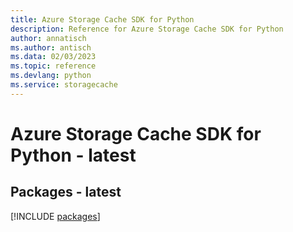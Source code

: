 ```yaml
---
title: Azure Storage Cache SDK for Python
description: Reference for Azure Storage Cache SDK for Python
author: annatisch
ms.author: antisch
ms.data: 02/03/2023
ms.topic: reference
ms.devlang: python
ms.service: storagecache
---
```

# Azure Storage Cache SDK for Python - latest
## Packages - latest
[!INCLUDE [packages](storage-cache-index.md)]
